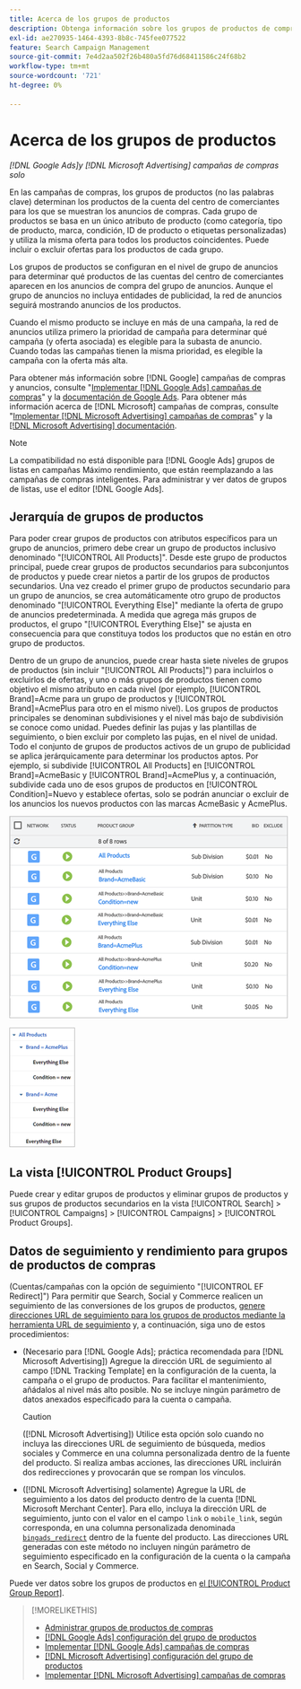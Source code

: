 ```yaml
---
title: Acerca de los grupos de productos
description: Obtenga información sobre los grupos de productos de compras en campañas de compras.
exl-id: ae270935-1464-4393-8b8c-745fee077522
feature: Search Campaign Management
source-git-commit: 7e4d2aa502f26b480a5fd76d68411586c24f68b2
workflow-type: tm+mt
source-wordcount: '721'
ht-degree: 0%

---
```


# Acerca de los grupos de productos

*[!DNL Google Ads]y [!DNL Microsoft Advertising] campañas de compras solo*

En las campañas de compras, los grupos de productos (no las palabras clave) determinan los productos de la cuenta del centro de comerciantes para los que se muestran los anuncios de compras. Cada grupo de productos se basa en un único atributo de producto (como categoría, tipo de producto, marca, condición, ID de producto o etiquetas personalizadas) y utiliza la misma oferta para todos los productos coincidentes. Puede incluir o excluir ofertas para los productos de cada grupo.

Los grupos de productos se configuran en el nivel de grupo de anuncios para determinar qué productos de las cuentas del centro de comerciantes aparecen en los anuncios de compra del grupo de anuncios. Aunque el grupo de anuncios no incluya entidades de publicidad, la red de anuncios seguirá mostrando anuncios de los productos.

Cuando el mismo producto se incluye en más de una campaña, la red de anuncios utiliza primero la prioridad de campaña para determinar qué campaña (y oferta asociada) es elegible para la subasta de anuncio. Cuando todas las campañas tienen la misma prioridad, es elegible la campaña con la oferta más alta.

Para obtener más información sobre [!DNL Google] campañas de compras y anuncios, consulte &quot;[Implementar [!DNL Google Ads] campañas de compras](/help/search-social-commerce/campaign-management/special-workflows/google-shopping-campaigns.md)&quot; y la [documentación de Google Ads](https://support.google.com/google-ads/answer/3455481?visit_id=638205553638977410-2592024034&amp;rd=1). Para obtener más información acerca de [!DNL Microsoft] campañas de compras, consulte &quot;[Implementar [!DNL Microsoft Advertising] campañas de compras](/help/search-social-commerce/campaign-management/special-workflows/microsoft-shopping-campaigns.md)&quot; y la [[!DNL Microsoft Advertising] documentación](https://help.bingads.microsoft.com/#apex/3/en/50903/1-500).

>[!NOTE]
>
>La compatibilidad no está disponible para [!DNL Google Ads] grupos de listas en campañas Máximo rendimiento, que están reemplazando a las campañas de compras inteligentes. Para administrar y ver datos de grupos de listas, use el editor [!DNL Google Ads].

## Jerarquía de grupos de productos

Para poder crear grupos de productos con atributos específicos para un grupo de anuncios, primero debe crear un grupo de productos inclusivo denominado &quot;[!UICONTROL All Products]&quot;. Desde este grupo de productos principal, puede crear grupos de productos secundarios para subconjuntos de productos y puede crear nietos a partir de los grupos de productos secundarios. Una vez creado el primer grupo de productos secundario para un grupo de anuncios, se crea automáticamente otro grupo de productos denominado &quot;[!UICONTROL Everything Else]&quot; mediante la oferta de grupo de anuncios predeterminada. A medida que agrega más grupos de productos, el grupo &quot;[!UICONTROL Everything Else]&quot; se ajusta en consecuencia para que constituya todos los productos que no están en otro grupo de productos.

Dentro de un grupo de anuncios, puede crear hasta siete niveles de grupos de productos (sin incluir &quot;[!UICONTROL All Products]&quot;) para incluirlos o excluirlos de ofertas, y uno o más grupos de productos tienen como objetivo el mismo atributo en cada nivel (por ejemplo, [!UICONTROL Brand]=Acme para un grupo de productos y [!UICONTROL Brand]=AcmePlus para otro en el mismo nivel). Los grupos de productos principales se denominan subdivisiones y el nivel más bajo de subdivisión se conoce como unidad. Puedes definir las pujas y las plantillas de seguimiento, o bien excluir por completo las pujas, en el nivel de unidad. Todo el conjunto de grupos de productos activos de un grupo de publicidad se aplica jerárquicamente para determinar los productos aptos. Por ejemplo, si subdivide [!UICONTROL All Products] en [!UICONTROL Brand]=AcmeBasic y [!UICONTROL Brand]=AcmePlus y, a continuación, subdivide cada uno de esos grupos de productos en [!UICONTROL Condition]=Nuevo y establece ofertas, solo se podrán anunciar o excluir de los anuncios los nuevos productos con las marcas AcmeBasic y AcmePlus.

![Ejemplo de un conjunto de grupos de productos](/help/search-social-commerce/assets/product-group-list.png "Ejemplo de un conjunto de grupos de productos")

![Ejemplo de jerarquía de grupos de productos](/help/search-social-commerce/assets/product-group-tree.png "Ejemplo de jerarquía de grupos de productos")

## La vista [!UICONTROL Product Groups]

Puede crear y editar grupos de productos y eliminar grupos de productos y sus grupos de productos secundarios en la vista [!UICONTROL Search] > [!UICONTROL Campaigns] > [!UICONTROL Campaigns] > [!UICONTROL Product Groups].

## Datos de seguimiento y rendimiento para grupos de productos de compras

(Cuentas/campañas con la opción de seguimiento &quot;[!UICONTROL EF Redirect]&quot;) Para permitir que Search, Social y Commerce realicen un seguimiento de las conversiones de los grupos de productos, [genere direcciones URL de seguimiento para los grupos de productos mediante la herramienta URL de seguimiento](/help/search-social-commerce/tools/click-tracking-url-generate.md) y, a continuación, siga uno de estos procedimientos:

* (Necesario para [!DNL Google Ads]; práctica recomendada para [!DNL Microsoft Advertising]) Agregue la dirección URL de seguimiento al campo [!DNL Tracking Template] en la configuración de la cuenta, la campaña o el grupo de productos. Para facilitar el mantenimiento, añádalos al nivel más alto posible. No se incluye ningún parámetro de datos anexados especificado para la cuenta o campaña.

  >[!CAUTION]
  >
  >([!DNL Microsoft Advertising]) Utilice esta opción solo cuando no incluya las direcciones URL de seguimiento de búsqueda, medios sociales y Commerce en una columna personalizada dentro de la fuente del producto. Si realiza ambas acciones, las direcciones URL incluirán dos redirecciones y provocarán que se rompan los vínculos.

* ([!DNL Microsoft Advertising] solamente) Agregue la URL de seguimiento a los datos del producto dentro de la cuenta [!DNL Microsoft Merchant Center]. Para ello, incluya la dirección URL de seguimiento, junto con el valor en el campo `link` o `mobile_link`, según corresponda, en una columna personalizada denominada [`bingads_redirect`](https://help.ads.microsoft.com/#apex/3/en/51084/0) dentro de la fuente del producto. Las direcciones URL generadas con este método no incluyen ningún parámetro de seguimiento especificado en la configuración de la cuenta o la campaña en Search, Social y Commerce.

Puede ver datos sobre los grupos de productos en [el [!UICONTROL Product Group Report]](/help/search-social-commerce/reports/management/basic-advanced/product-group-report.md).

>[!MORELIKETHIS]
>
>* [Administrar grupos de productos de compras](product-group-manage.md)
>* [[!DNL Google Ads] configuración del grupo de productos](product-group-settings-google.md)
>* [Implementar [!DNL Google Ads] campañas de compras](/help/search-social-commerce/campaign-management/special-workflows/google-shopping-campaigns.md)
>* [[!DNL Microsoft Advertising] configuración del grupo de productos](product-group-settings-microsoft.md)
>* [Implementar [!DNL Microsoft Advertising] campañas de compras](/help/search-social-commerce/campaign-management/special-workflows/microsoft-shopping-campaigns.md)
